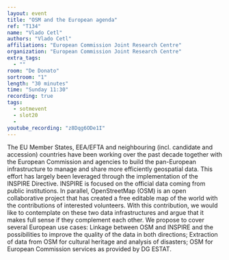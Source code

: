 ```yaml
---
layout: event
title: "OSM and the European agenda"
ref: "T134"
name: "Vlado Cetl"
authors: "Vlado Cetl"
affiliations: "European Commission Joint Research Centre"
organization: "European Commission Joint Research Centre"
extra_tags:
  - ""
room: "De Donato"
sortroom: "1"
length: "30 minutes"
time: "Sunday 11:30"
recording: true
tags:
  - sotmevent
  - slot20
  - 
youtube_recording: "z8Dqg6ODe1I"
---
```

The EU Member States, EEA/EFTA  and neighbouring (incl. candidate and accession) countries have been working over the past decade together with the European Commission and agencies to build the pan-European infrastructure to manage and share more efficiently geospatial data. This effort has largely been leveraged through the implementation of the INSPIRE Directive. INSPIRE is focused on the official data coming from public institutions. In parallel, OpenStreetMap (OSM) is an open collaborative project that has created a free editable map of the world with the contributions of interested volunteers. With this contribution, we would like to contemplate on these two data infrastructures and argue that it makes full sense if they complement each other. We propose to cover several European use cases: Linkage between OSM and INSPIRE and the possibilities to improve the quality of the data in both directions; Extraction of data from OSM for cultural heritage and analysis of disasters; OSM for European Commission services as provided by DG ESTAT.